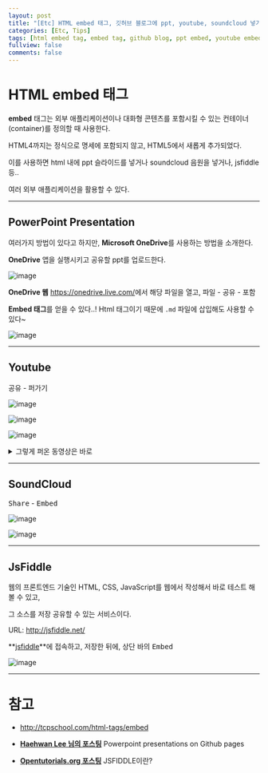 ```yaml
---
layout: post
title: "[Etc] HTML embed 태그, 깃허브 블로그에 ppt, youtube, soundcloud 넣기 "
categories: [Etc, Tips]
tags: [html embed tag, embed tag, github blog, ppt embed, youtube embed, soundcloud embed, jsfiddle embed]
fullview: false
comments: false
---
```


# **HTML embed 태그**

**embed** 태그는 외부 애플리케이션이나 대화형 콘텐츠를 포함시킬 수 있는 컨테이너(container)를 정의할 때 사용한다.

HTML4까지는 정식으로 명세에 포함되지 않고, HTML5에서 새롭게 추가되었다.

이를 사용하면 html 내에 ppt 슬라이드를 넣거나 soundcloud 음원을 넣거나, jsfiddle 등.. 

여러 외부 애플리케이션을 활용할 수 있다.

---

## PowerPoint Presentation

여러가지 방법이 있다고 하지만, **Microsoft OneDrive**를 사용하는 방법을 소개한다.

**OneDrive** 앱을 실행시키고 공유할 ppt를 업로드한다. 

![image](https://user-images.githubusercontent.com/84369912/130488962-4dda0654-5902-461a-9efc-e1b91b38df2d.png)

**OneDrive 웹** <https://onedrive.live.com/>에서 해당 파일을 열고, <kbd>파일</kbd> - <kbd>공유</kbd> - <kbd>포함</kbd>

**Embed 태그**를 얻을 수 있다..! Html 태그이기 때문에 `.md` 파일에 삽입해도 사용할 수 있다~

![image](https://user-images.githubusercontent.com/84369912/130488943-30cc19f8-1071-4d66-8f3a-1034664ce269.png)

---

## Youtube

<kbd>공유</kbd> - <kbd>퍼가기</kbd>

![image](https://user-images.githubusercontent.com/84369912/130490544-4a582b6b-e948-46f9-bf70-34d621b5faac.png)

![image](https://user-images.githubusercontent.com/84369912/130490635-6f99e138-5819-44f7-9732-e1ef316f9236.png)

![image](https://user-images.githubusercontent.com/84369912/130490750-397edf58-b512-47b2-a9a0-50ee66df410d.png)

<details>
<summary>그렇게 퍼온 동영상은 바로</summary>
<div markdown="1">

**sakeL의 노동요**다.

<iframe width="560" height="315" src="https://www.youtube.com/embed/TpPwI_Lo0YY" title="YouTube video player" frameborder="0" allow="accelerometer; autoplay; clipboard-write; encrypted-media; gyroscope; picture-in-picture" allowfullscreen></iframe>

> 근데 재생할 수 없다고 뜨는 이유는 무엇일까.. 저작권..?

</div>
</details>

---

## SoundCloud

<kbd>Share</kbd> - <kbd>Embed</kbd>

![image](https://user-images.githubusercontent.com/84369912/130489347-5b4cb35f-5403-44e9-a394-9f815eadecde.png)

![image](https://user-images.githubusercontent.com/84369912/130489441-f731fa93-84c4-4e8c-970e-703531e04f26.png)

---

## JsFiddle

웹의 프론트엔드 기술인 HTML, CSS, JavaScript를 웹에서 작성해서 바로 테스트 해볼 수 있고, 

그 소스를 저장 공유할 수 있는 서비스이다.

URL: <http://jsfiddle.net/>

**[jsfiddle](http://jsfiddle.net/)**에 접속하고, 저장한 뒤에, 상단 바의 <kbd>Embed</kbd>

![image](https://user-images.githubusercontent.com/84369912/130489952-3b54f9ac-874e-4bec-a3de-3ee195d163c4.png)

---

# 참고

+ <http://tcpschool.com/html-tags/embed>

+ **[Haehwan Lee 님의 포스팅](https://haehwan.github.io/posts/MD-PPT/ "Powerpoint presentations on Github pages")** Powerpoint presentations on Github pages

+ **[Opentutorials.org 포스팅](https://opentutorials.org/course/128/2833 "JSFIDDLE이란?")** JSFIDDLE이란?